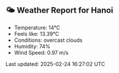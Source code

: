 <!-- WEATHER-START -->
## 🌤 Weather Report for Hanoi

- Temperature: 14°C
- Feels like: 13.39°C
- Conditions: overcast clouds
- Humidity: 74%
- Wind Speed: 0.97 m/s

Last updated: 2025-02-24 16:27:02 UTC
<!-- WEATHER-END -->
